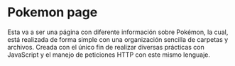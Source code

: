 # Pokemon page
Esta va a ser una página con diferente información sobre Pokémon, la cual, está realizada de forma simple con una organización sencilla de carpetas y archivos.
Creada con el único fin de realizar diversas prácticas con JavaScript y el manejo de peticiones HTTP con este mismo lenguaje.
